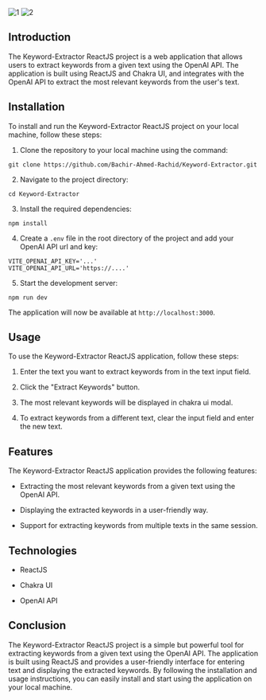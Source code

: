 ![1](https://user-images.githubusercontent.com/99692801/234555360-cc4df31c-e96f-4afc-9533-5fb61fb0325e.PNG)
![2](https://user-images.githubusercontent.com/99692801/234555376-b79bd92d-cbe7-4cd9-ae16-839dfd6cdbd5.PNG)
## Introduction

The Keyword-Extractor ReactJS project is a web application that allows users to extract keywords from a given text using the OpenAI API. The application is built using ReactJS and Chakra UI, and integrates with the OpenAI API to extract the most relevant keywords from the user's text.

## Installation

To install and run the Keyword-Extractor ReactJS project on your local machine, follow these steps:

1. Clone the repository to your local machine using the command:

```
git clone https://github.com/Bachir-Ahmed-Rachid/Keyword-Extractor.git
```

2. Navigate to the project directory:

```
cd Keyword-Extractor
```

3. Install the required dependencies:

```
npm install
```

4. Create a `.env` file in the root directory of the project and add your OpenAI API url and key:

```
VITE_OPENAI_API_KEY='...'
VITE_OPENAI_API_URL='https://....'
```

5. Start the development server:

```
npm run dev
```

The application will now be available at `http://localhost:3000`.

## Usage

To use the Keyword-Extractor ReactJS application, follow these steps:

1. Enter the text you want to extract keywords from in the text input field.

2. Click the "Extract Keywords" button.

3. The most relevant keywords will be displayed in chakra ui modal.

4. To extract keywords from a different text, clear the input field and enter the new text.

## Features

The Keyword-Extractor ReactJS application provides the following features:

- Extracting the most relevant keywords from a given text using the OpenAI API.

- Displaying the extracted keywords in a user-friendly way.

- Support for extracting keywords from multiple texts in the same session.

## Technologies

- ReactJS

- Chakra UI

- OpenAI API


## Conclusion

The Keyword-Extractor ReactJS project is a simple but powerful tool for extracting keywords from a given text using the OpenAI API. The application is built using ReactJS and provides a user-friendly interface for entering text and displaying the extracted keywords. By following the installation and usage instructions, you can easily install and start using the application on your local machine.

